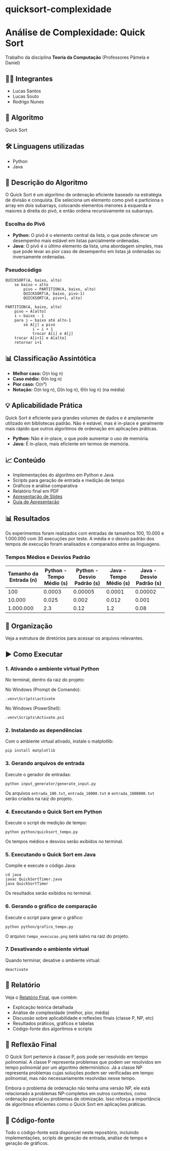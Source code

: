 # quicksort-complexidade

# Análise de Complexidade: Quick Sort

Trabalho da disciplina **Teoria da Computação** (Professores Pâmela e Daniel)

## 👨‍💻 Integrantes
- Lucas Santos
- Lucas Souto
- Rodrigo Nunes

## 📌 Algoritmo
Quick Sort

## 🛠 Linguagens utilizadas
- Python
- Java

## 📖 Descrição do Algoritmo
O Quick Sort é um algoritmo de ordenação eficiente baseado na estratégia de divisão e conquista. Ele seleciona um elemento como pivô e particiona o array em dois subarrays, colocando elementos menores à esquerda e maiores à direita do pivô, e então ordena recursivamente os subarrays.

### Escolha do Pivô
- **Python:** O pivô é o elemento central da lista, o que pode oferecer um desempenho mais estável em listas parcialmente ordenadas.
- **Java:** O pivô é o último elemento da lista, uma abordagem simples, mas que pode levar ao pior caso de desempenho em listas já ordenadas ou inversamente ordenadas.

### Pseudocódigo
```plaintext
QUICKSORT(A, baixo, alto)
    se baixo < alto
        pivo ← PARTITION(A, baixo, alto)
        QUICKSORT(A, baixo, pivo-1)
        QUICKSORT(A, pivo+1, alto)

PARTITION(A, baixo, alto)
    pivo ← A[alto]
    i ← baixo - 1
    para j ← baixo até alto-1
        se A[j] ≤ pivo
            i ← i + 1
            trocar A[i] e A[j]
    trocar A[i+1] e A[alto]
    retornar i+1
```

## 📊 Classificação Assintótica
- **Melhor caso:** O(n log n)
- **Caso médio:** Θ(n log n)
- **Pior caso:** O(n²)
- **Notação:** O(n log n), Ω(n log n), Θ(n log n) (na média)

## 💡 Aplicabilidade Prática
Quick Sort é eficiente para grandes volumes de dados e é amplamente utilizado em bibliotecas padrão. Não é estável, mas é in-place e geralmente mais rápido que outros algoritmos de ordenação em aplicações práticas.

- **Python:** Não é in-place, o que pode aumentar o uso de memória.
- **Java:** É in-place, mais eficiente em termos de memória.

## 📈 Conteúdo
- Implementações do algoritmo em Python e Java
- Scripts para geração de entrada e medição de tempo
- Gráficos e análise comparativa
- Relatório final em PDF
- [Apresentação de Slides](https://www.canva.com/design/DAGndgFR97g/f_8_5WGxRTe1lm0kUucPRQ/edit?utm_content=DAGndgFR97g&utm_campaign=designshare&utm_medium=link2&utm_source=sharebutton)
- [Guia de Apresentação](apresentacao/apresentacao.md)

## 📊 Resultados
Os experimentos foram realizados com entradas de tamanhos 100, 10.000 e 1.000.000 com 30 execuções por teste. A média e o desvio padrão dos tempos de execução foram analisados e comparados entre as linguagens.

### Tempos Médios e Desvios Padrão
| Tamanho da Entrada (n) | Python - Tempo Médio (s) | Python - Desvio Padrão (s) | Java - Tempo Médio (s) | Java - Desvio Padrão (s) |
|-------------------------|-------------------------|----------------------------|------------------------|--------------------------|
| 100                     | 0.0003                  | 0.00005                    | 0.0001                 | 0.00002                  |
| 10.000                  | 0.025                   | 0.002                      | 0.012                  | 0.001                    |
| 1.000.000               | 2.3                     | 0.12                       | 1.2                    | 0.08                     |

## 📂 Organização
Veja a estrutura de diretórios para acessar os arquivos relevantes.

## ▶️ Como Executar

### 1. Ativando o ambiente virtual Python

No terminal, dentro da raiz do projeto:

No Windows (Prompt de Comando):
```
.venv\Scripts\activate
```
No Windows (PowerShell):
```
.venv\Scripts\Activate.ps1
```

### 2. Instalando as dependências

Com o ambiente virtual ativado, instale o matplotlib:
```
pip install matplotlib
```

### 3. Gerando arquivos de entrada

Execute o gerador de entradas:
```
python input_generator/generate_input.py
```
Os arquivos `entrada_100.txt`, `entrada_10000.txt` e `entrada_1000000.txt` serão criados na raiz do projeto.

### 4. Executando o Quick Sort em Python

Execute o script de medição de tempo:
```
python python/quicksort_tempo.py
```
Os tempos médios e desvios serão exibidos no terminal.

### 5. Executando o Quick Sort em Java

Compile e execute o código Java:
```
cd java
javac QuickSortTimer.java
java QuickSortTimer
```
Os resultados serão exibidos no terminal.

### 6. Gerando o gráfico de comparação

Execute o script para gerar o gráfico:
```
python python/grafico_tempo.py
```
O arquivo `tempo_execucao.png` será salvo na raiz do projeto.

### 7. Desativando o ambiente virtual

Quando terminar, desative o ambiente virtual:
```
deactivate
```

## 📎 Relatório
Veja o [Relatório Final](Relatório-Final-Quicksort.pdf), que contém:
- Explicação teórica detalhada
- Análise de complexidade (melhor, pior, média)
- Discussão sobre aplicabilidade e reflexões finais (classe P, NP, etc)
- Resultados práticos, gráficos e tabelas
- Código-fonte dos algoritmos e scripts

## 🧠 Reflexão Final
O Quick Sort pertence à classe P, pois pode ser resolvido em tempo polinomial. A classe P representa problemas que podem ser resolvidos em tempo polinomial por um algoritmo determinístico. Já a classe NP representa problemas cujas soluções podem ser verificadas em tempo polinomial, mas não necessariamente resolvidas nesse tempo. 

Embora o problema de ordenação não tenha uma versão NP, ele está relacionado a problemas NP-completos em outros contextos, como ordenação parcial ou problemas de otimização. Isso reforça a importância de algoritmos eficientes como o Quick Sort em aplicações práticas.

## 📁 Código-fonte
Todo o código-fonte está disponível neste repositório, incluindo implementações, scripts de geração de entrada, análise de tempo e geração de gráficos.
